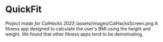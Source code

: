 # QuickFit
*Project made for CalHacks 2023*
/assets/images/CalHacksScreen.png
A fitness app designed to calculate the user's BMI using the height and weight.
We found that other fitness apps tend to be demotivating, 
